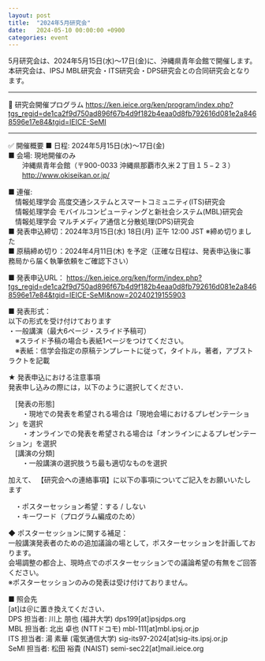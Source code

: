 ```yaml
---
layout: post
title:  "2024年5月研究会"
date:   2024-05-10 00:00:00 +0900
categories: event
---
```


5月研究会は、2024年5月15日(水)〜17日(金)に、沖縄県青年会館で開催します。
本研究会は、IPSJ MBL研究会・ITS研究会・DPS研究会との合同研究会となります。

-------------------

📆 研究会開催プログラム
https://ken.ieice.org/ken/program/index.php?tgs_regid=de1ca2f9d750ad896f67b4d9f182b4eaa0d8fb792616d081e2a8468596e17e84&tgid=IEICE-SeMI

--------------------

✅ 開催概要
■ 日程: 2024年5月15日(水)〜17日(金)  
■ 会場: 現地開催のみ  
　　沖縄県青年会館（〒900-0033 沖縄県那覇市久米２丁目１５−２３）  
　　http://www.okiseikan.or.jp/  

■ 連催:  
　情報処理学会 高度交通システムとスマートコミュニティ(ITS)研究会  
　情報処理学会 モバイルコンピューティングと新社会システム(MBL)研究会  
　情報処理学会 マルチメディア通信と分散処理(DPS)研究会  
■ 発表申込締切：2024年3月15日(水) 18日(月) 正午 12:00 JST ※締め切りました  
■ 原稿締め切り：2024年4月11日(木)  を予定（正確な日程は、発表申込後に事務局から届く執筆依頼をご確認下さい）

■ 発表申込URL： https://ken.ieice.org/ken/form/index.php?tgs_regid=de1ca2f9d750ad896f67b4d9f182b4eaa0d8fb792616d081e2a8468596e17e84&tgid=IEICE-SeMI&now=20240219155903

■ 発表形式：  
以下の形式を受け付けております  
・一般講演（最大6ページ・スライド予稿可）  
　※スライド予稿の場合も表紙1ページをつけてください。  
　※表紙：信学会指定の原稿テンプレートに従って，タイトル，著者，アブストラクトを記載  

★ 発表申込における注意事項  
発表申し込みの際には，以下のように選択してください．  

　[発表の形態]  
　　・現地での発表を希望される場合は「現地会場におけるプレゼンテーション」を選択  
　　・オンラインでの発表を希望される場合は「オンラインによるプレゼンテーション」を選択  
　[講演の分類]  
　　・一般講演の選択肢うち最も適切なものを選択

加えて、 【研究会への連絡事項】に以下の事項についてご記入をお願いいたします

　・ポスターセッション希望：する / しない  
　・キーワード（プログラム編成のため）

◆ ポスターセッションに関する補足：  
一般講演発表者のための追加議論の場として，ポスターセッションを計画しております。  
会場調整の都合上、現時点でのポスターセッションでの議論希望の有無をご回答ください。  
※ポスターセッションのみの発表は受け付けておりません。


■ 照会先  
 [at]は＠に置き換えてください．  
DPS 担当者: 川上 朋也 (福井大学) dps199[at]ipsjdps.org  
MBL 担当者: 北出 卓也 (NTTドコモ) mbl-111[at]mbl.ipsj.or.jp  
ITS 担当者: 湯 素華 (電気通信大学) sig-its97-2024[at]sig-its.ipsj.or.jp  
SeMI 担当者: 松田 裕貴 (NAIST) semi-sec22[at]mail.ieice.org